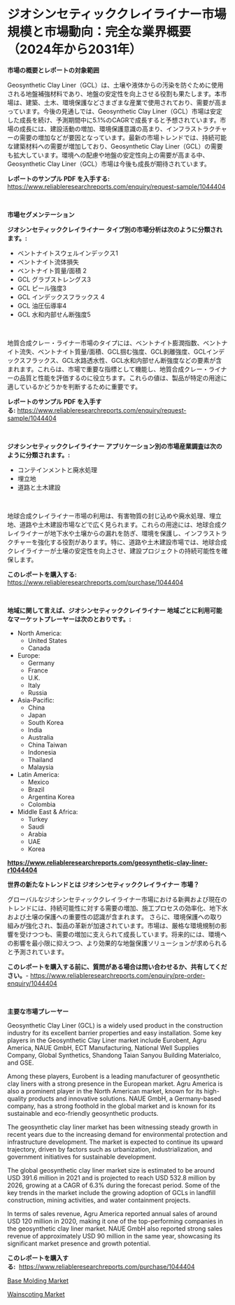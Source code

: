 <p><h1>ジオシンセティッククレイライナー市場規模と市場動向：完全な業界概要（2024年から2031年）</h1></p><p><strong>市場の概要とレポートの対象範囲</strong></p>
<p><p>Geosynthetic Clay Liner（GCL）は、土壌や液体からの汚染を防ぐために使用される地盤補強材料であり、地盤の安定性を向上させる役割も果たします。本市場は、建築、土木、環境保護などさまざまな産業で使用されており、需要が高まっています。今後の見通しでは、Geosynthetic Clay Liner（GCL）市場は安定した成長を続け、予測期間中に5.1%のCAGRで成長すると予想されています。市場の成長には、建設活動の増加、環境保護意識の高まり、インフラストラクチャーの需要の増加などが要因となっています。最新の市場トレンドでは、持続可能な建築材料への需要が増加しており、Geosynthetic Clay Liner（GCL）の需要も拡大しています。環境への配慮や地盤の安定性向上の需要が高まる中、Geosynthetic Clay Liner（GCL）市場は今後も成長が期待されています。</p></p>
<p><strong>レポートのサンプル PDF を入手する:</strong> <a href="https://www.reliableresearchreports.com/enquiry/request-sample/1044404">https://www.reliableresearchreports.com/enquiry/request-sample/1044404</a></p>
<p>&nbsp;</p>
<p><strong>市場セグメンテーション</strong></p>
<p><strong>ジオシンセティッククレイライナー タイプ別の市場分析は次のように分類されます。:</strong></p>
<p><ul><li>ベントナイトスウェルインデックス1</li><li>ベントナイト流体損失</li><li>ベントナイト質量/面積 2</li><li>GCL グラブストレングス3</li><li>GCL ピール強度3</li><li>GCL インデックスフラックス 4</li><li>GCL 油圧伝導率4</li><li>GCL 水和内部せん断強度5</li></ul></p>
<p>&nbsp;</p>
<p><p>地質合成クレー・ライナー市場のタイプには、ベントナイト膨潤指数、ベントナイト流失、ベントナイト質量/面積、GCL掴む強度、GCL剥離強度、GCLインデックスフラックス、GCL水路透水性、GCL水和内部せん断強度などの要素が含まれます。これらは、市場で重要な指標として機能し、地質合成クレー・ライナーの品質と性能を評価するのに役立ちます。これらの値は、製品が特定の用途に適しているかどうかを判断するために重要です。</p></p>
<p><strong>レポートのサンプル PDF を入手する:</strong>&nbsp;<a href="https://www.reliableresearchreports.com/enquiry/request-sample/1044404">https://www.reliableresearchreports.com/enquiry/request-sample/1044404</a></p>
<p>&nbsp;</p>
<p><strong> ジオシンセティッククレイライナー アプリケーション別の市場産業調査は次のように分類されます。:</strong></p>
<p><ul><li>コンテインメントと廃水処理</li><li>埋立地</li><li>道路と土木建設</li></ul></p>
<p>&nbsp;</p>
<p><p>地球合成クレイライナー市場の利用は、有害物質の封じ込めや廃水処理、埋立地、道路や土木建設市場などで広く見られます。これらの用途には、地球合成クレイライナーが地下水や土壌からの漏れを防ぎ、環境を保護し、インフラストラクチャーを強化する役割があります。特に、道路や土木建設市場では、地球合成クレイライナーが土壌の安定性を向上させ、建設プロジェクトの持続可能性を確保します。</p></p>
<p><strong>このレポートを購入する:</strong>&nbsp; <a href="https://www.reliableresearchreports.com/purchase/1044404">https://www.reliableresearchreports.com/purchase/1044404</a></p>
<p>&nbsp;</p>
<p><strong>地域に関して言えば、ジオシンセティッククレイライナー 地域ごとに利用可能なマーケットプレーヤーは次のとおりです。:</strong></p>
<p><ul>
    <li>
        North America:
        <ul>
            <li>United States</li>
            <li>Canada</li>
        </ul>
    </li>
    <li>
        Europe:
        <ul>
            <li>Germany</li>
            <li>France</li>
            <li>U.K.</li>
            <li>Italy</li>
            <li>Russia</li>
        </ul>
    </li>
    <li>
        Asia-Pacific:
        <ul>
            <li>China</li>
            <li>Japan</li>
            <li>South Korea</li>
            <li>India</li>
            <li>Australia</li>
            <li>China Taiwan</li>
            <li>Indonesia</li>
            <li>Thailand</li>
            <li>Malaysia</li>
        </ul>
    </li>
    <li>
        Latin America:
        <ul>
            <li>Mexico</li>
            <li>Brazil</li>
            <li>Argentina Korea</li>
            <li>Colombia</li>
        </ul>
    </li>
    <li>
        Middle East & Africa:
        <ul>
            <li>Turkey</li>
            <li>Saudi</li>
            <li>Arabia</li>
            <li>UAE</li>
            <li>Korea</li>
        </ul>
    </li>
    </ul></p>
<p><strong><a href="https://www.reliableresearchreports.com/geosynthetic-clay-liner-r1044404">https://www.reliableresearchreports.com/geosynthetic-clay-liner-r1044404</a></strong>&nbsp;</p>
<p><strong>世界の新たなトレンドとは ジオシンセティッククレイライナー 市場？</strong></p>
<p><p>グローバルなジオシンセティッククレイライナー市場における新興および現在のトレンドには、持続可能性に対する需要の増加、施工プロセスの効率化、地下水および土壌の保護への重要性の認識が含まれます。 さらに、環境保護への取り組みが強化され、製品の革新が加速されています。市場は、厳格な環境規制の影響を受けつつも、需要の増加に支えられて成長しています。将来的には、環境への影響を最小限に抑えつつ、より効果的な地盤保護ソリューションが求められると予測されています。</p></p>
<p><strong>このレポートを購入する前に、質問がある場合は問い合わせるか、共有してください。</strong>- <a href="https://www.reliableresearchreports.com/enquiry/pre-order-enquiry/1044404">https://www.reliableresearchreports.com/enquiry/pre-order-enquiry/1044404</a></p>
<p>&nbsp;</p>
<p><strong>主要な市場プレーヤー</strong></p>
<p><p>Geosynthetic Clay Liner (GCL) is a widely used product in the construction industry for its excellent barrier properties and easy installation. Some key players in the Geosynthetic Clay Liner market include Eurobent, Agru America, NAUE GmbH, ECT Manufacturing, National Well Supplies Company, Global Synthetics, Shandong Taian Sanyou Building Materialco, and GSE.</p><p>Among these players, Eurobent is a leading manufacturer of geosynthetic clay liners with a strong presence in the European market. Agru America is also a prominent player in the North American market, known for its high-quality products and innovative solutions. NAUE GmbH, a Germany-based company, has a strong foothold in the global market and is known for its sustainable and eco-friendly geosynthetic products.</p><p>The geosynthetic clay liner market has been witnessing steady growth in recent years due to the increasing demand for environmental protection and infrastructure development. The market is expected to continue its upward trajectory, driven by factors such as urbanization, industrialization, and government initiatives for sustainable development.</p><p>The global geosynthetic clay liner market size is estimated to be around USD 391.6 million in 2021 and is projected to reach USD 532.8 million by 2026, growing at a CAGR of 6.3% during the forecast period. Some of the key trends in the market include the growing adoption of GCLs in landfill construction, mining activities, and water containment projects.</p><p>In terms of sales revenue, Agru America reported annual sales of around USD 120 million in 2020, making it one of the top-performing companies in the geosynthetic clay liner market. NAUE GmbH also reported strong sales revenue of approximately USD 90 million in the same year, showcasing its significant market presence and growth potential.</p></p>
<p><strong>このレポートを購入する:</strong>&nbsp;&nbsp;<a href="https://www.reliableresearchreports.com/purchase/1044404">https://www.reliableresearchreports.com/purchase/1044404</a></p>
<p><p><a href="https://artistic-helicopter-ca9.notion.site/Base-Molding-Market-Research-Report-Provides-Critical-Insights-that-can-help-Shape-Business-Developm-1bd5518e2b204f228ceaeaeed858bf2e">Base Molding Market</a></p><p><a href="https://picayune-night-cbd.notion.site/Wainscoting-Market-Size-and-Examines-its-Market-Scope-with-a-Primary-Focus-on-Growth-Opportunities-d05ea6e8e07745d0865b538f8909b2ab">Wainscoting Market</a></p></p>